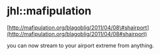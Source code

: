 <!--
id: 4533103159
link: http://tumblr.atmos.org/post/4533103159/jhl-mafipulation
slug: jhl-mafipulation
date: Mon Apr 11 2011 13:39:14 GMT-0700 (PDT)
publish: 2011-04-011
tags: 
title: jhl::mafipulation
-->


jhl::mafipulation
=================

[http://mafipulation.org/blagoblig/2011/04/08\#shairport](http://mafipulation.org/blagoblig/2011/04/08#shairport)

you can now stream to your airport extreme from anything.


